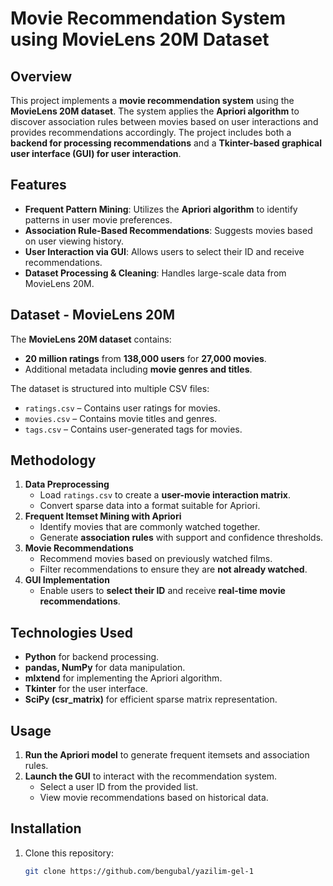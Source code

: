 # Movie Recommendation System using MovieLens 20M Dataset

## Overview  
This project implements a **movie recommendation system** using the **MovieLens 20M dataset**. The system applies the **Apriori algorithm** to discover association rules between movies based on user interactions and provides recommendations accordingly. The project includes both a **backend for processing recommendations** and a **Tkinter-based graphical user interface (GUI) for user interaction**.

## Features  
- **Frequent Pattern Mining**: Utilizes the **Apriori algorithm** to identify patterns in user movie preferences.  
- **Association Rule-Based Recommendations**: Suggests movies based on user viewing history.  
- **User Interaction via GUI**: Allows users to select their ID and receive recommendations.  
- **Dataset Processing & Cleaning**: Handles large-scale data from MovieLens 20M.  

## Dataset - MovieLens 20M  
The **MovieLens 20M dataset** contains:  
- **20 million ratings** from **138,000 users** for **27,000 movies**.  
- Additional metadata including **movie genres and titles**.  

The dataset is structured into multiple CSV files:  
- `ratings.csv` – Contains user ratings for movies.  
- `movies.csv` – Contains movie titles and genres.  
- `tags.csv` – Contains user-generated tags for movies.  

## Methodology  
1. **Data Preprocessing**  
   - Load `ratings.csv` to create a **user-movie interaction matrix**.  
   - Convert sparse data into a format suitable for Apriori.  
2. **Frequent Itemset Mining with Apriori**  
   - Identify movies that are commonly watched together.  
   - Generate **association rules** with support and confidence thresholds.  
3. **Movie Recommendations**  
   - Recommend movies based on previously watched films.  
   - Filter recommendations to ensure they are **not already watched**.  
4. **GUI Implementation**  
   - Enable users to **select their ID** and receive **real-time movie recommendations**.  

## Technologies Used  
- **Python** for backend processing.  
- **pandas, NumPy** for data manipulation.  
- **mlxtend** for implementing the Apriori algorithm.  
- **Tkinter** for the user interface.  
- **SciPy (csr_matrix)** for efficient sparse matrix representation.  

## Usage  
1. **Run the Apriori model** to generate frequent itemsets and association rules.  
2. **Launch the GUI** to interact with the recommendation system.  
   - Select a user ID from the provided list.  
   - View movie recommendations based on historical data.  

## Installation  
1. Clone this repository:  
   ```bash
   git clone https://github.com/bengubal/yazilim-gel-1
